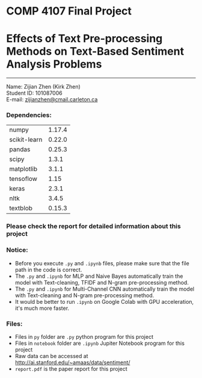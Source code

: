 # COMP 4107 Final Project
# Effects of Text Pre-processing Methods on Text-Based Sentiment Analysis Problems
-----------

Name: Zijian Zhen (Kirk Zhen)  
Student ID: 101087006  
E-mail: zijianzhen@cmail.carleton.ca  

### Dependencies:
|||
|:---|:---|
|numpy|1.17.4
|scikit-learn|0.22.0
|pandas|0.25.3
|scipy|1.3.1
|matplotlib|3.1.1
|tensoflow|1.15
|keras|2.3.1
|nltk|3.4.5
|textblob|0.15.3

### Please check the report for detailed information about this project

### Notice:
* Before you execute `.py` and `.ipynb` files, please make sure that the file path in the code is correct.
* The `.py` and `.ipynb` for MLP and Naive Bayes automatically train the model with Text-cleaning, TFIDF and N-gram pre-processing method.
* The `.py` and `.ipynb` for Multi-Channel CNN automatically train the model with Text-cleaning and N-gram pre-processing method.
* It would be better to run `.ipynb` on Google Colab with GPU acceleration, it's much more faster.

### Files:
* Files in `py` folder are `.py` python program for this project
* Files in `notebook` folder are `.ipynb` Jupiter Notebook program for this project
* Raw data can be accessed at http://ai.stanford.edu/~amaas/data/sentiment/
* `report.pdf` is the paper report for this project


